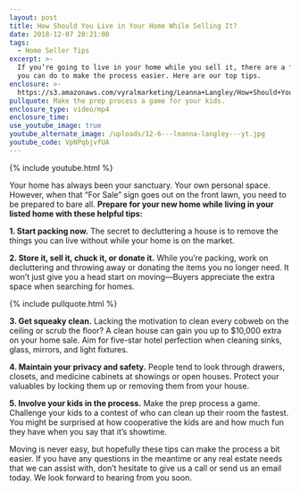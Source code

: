 ```yaml
---
layout: post
title: How Should You Live in Your Home While Selling It?
date: 2018-12-07 20:21:00
tags:
  - Home Seller Tips
excerpt: >-
  If you’re going to live in your home while you sell it, there are a few things
  you can do to make the process easier. Here are our top tips.
enclosure: >-
  https://s3.amazonaws.com/vyralmarketing/Leanna+Langley/How+Should+You+Live+in+Your+Home+While+Selling+It%253F.mp4
pullquote: Make the prep process a game for your kids.
enclosure_type: video/mp4
enclosure_time:
use_youtube_image: true
youtube_alternate_image: /uploads/12-6---leanna-langley---yt.jpg
youtube_code: VpNPqbjvfUA
---
```


{% include youtube.html %}

Your home has always been your sanctuary. Your own personal space. However, when that “For Sale” sign goes out on the front lawn, you need to be prepared to bare all. **Prepare for your new home while living in your listed home with these helpful tips:**

**1. Start packing now.** The secret to decluttering a house is to remove the things you can live without while your home is on the market.

**2. Store it, sell it, chuck it, or donate it.** While you’re packing, work on decluttering and throwing away or donating the items you no longer need. It won’t just give you a head start on moving—Buyers appreciate the extra space when searching for homes.

{% include pullquote.html %}

**3. Get squeaky clean.** Lacking the motivation to clean every cobweb on the ceiling or scrub the floor? A clean house can gain you up to $10,000 extra on your home sale. Aim for five-star hotel perfection when cleaning sinks, glass, mirrors, and light fixtures.

**4. Maintain your privacy and safety.** People tend to look through drawers, closets, and medicine cabinets at showings or open houses. Protect your valuables by locking them up or removing them from your house.

**5. Involve your kids in the process.** Make the prep process a game. Challenge your kids to a contest of who can clean up their room the fastest. You might be surprised at how cooperative the kids are and how much fun they have when you say that it’s showtime.

Moving is never easy, but hopefully these tips can make the process a bit easier. If you have any questions in the meantime or any real estate needs that we can assist with, don’t hesitate to give us a call or send us an email today. We look forward to hearing from you soon.